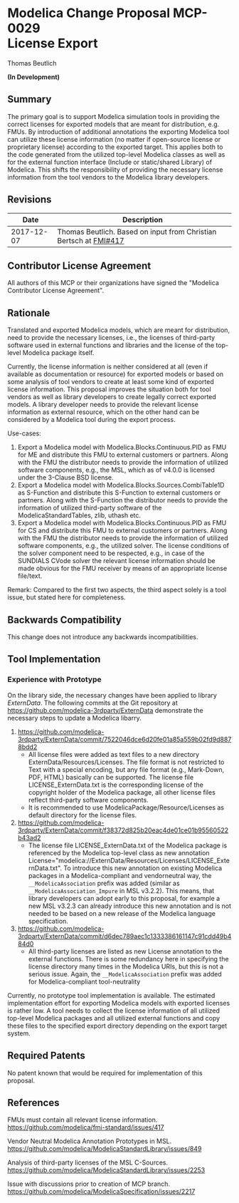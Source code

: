 # Modelica Change Proposal MCP-0029<br/>License Export
Thomas Beutlich

**(In Development)**

## Summary
The primary goal is to support Modelica simulation tools in providing the correct licenses for exported models that are meant for distribution, e.g. FMUs.
By introduction of additional annotations the exporting Modelica tool can utilize these license information (no matter if open-source license or proprietary license) according to the exported target.
This applies both to the code generated from the utilized top-level Modelica classes as well as for the external function interface (Include or static/shared Library) of Modelica.
This shifts the responsibility of providing the necessary license information from the tool vendors to the Modelica library developers.

## Revisions
| Date | Description |
| --- | --- |
| 2017-12-07 | Thomas Beutlich. Based on input from Christian Bertsch at [FMI#417](https://github.com/modelica/fmi-standard/issues/417) |

## Contributor License Agreement
All authors of this MCP or their organizations have signed the "Modelica Contributor License Agreement".

## Rationale
Translated and exported Modelica models, which are meant for distribution, need to provide the necessary licenses, i.e., the licenses of third-party software used in external functions and libraries and the license of the top-level Modelica package itself.

Currently, the license information is neither considered at all (even if available as documentation or resource) for exported models or based on some analysis of tool vendors to create at least some kind of exported license information.
This proposal improves the situation both for tool vendors as well as library developers to create legally correct exported models.
A library developer needs to provide the relevant license information as external resource, which on the other hand can be considered by a Modelica tool during the export process.

Use-cases:
1. Export a Modelica model with Modelica.Blocks.Continuous.PID as FMU for ME and distribute this FMU to external customers or partners.
Along with the FMU the distributor needs to provide the information of utilized software components, e.g., the MSL, which as of v4.0.0 is licensed under the 3-Clause BSD license.
1. Export a Modelica model with Modelica.Blocks.Sources.CombiTable1D as S-Function and distribute this S-Function to external customers or partners.
Along with the S-Function the distributor needs to provide the information of utilized third-party software of the ModelicaStandardTables, zlib, uthash etc.
1. Export a Modelica model with Modelica.Blocks.Continuous.PID as FMU for CS and distribute this FMU to external customers or partners.
Along with the FMU the distributor needs to provide the information of utilized software components, e.g., the utilized solver.
The license conditions of the solver component need to be respected, e.g., in case of the SUNDIALS CVode solver the relevant license information should be made obvious for the FMU receiver by means of an appropriate license file/text.

Remark: Compared to the first two aspects, the third aspect solely is a tool issue, but stated here for completeness.

## Backwards Compatibility

This change does not introduce any backwards incompatibilities.

## Tool Implementation

### Experience with Prototype

On the library side, the necessary changes have been applied to library _ExternData_.
The following commits at the Git repository at https://github.com/modelica-3rdparty/ExternData demonstrate the necessary steps to update a Modelica libarry.

1. https://github.com/modelica-3rdparty/ExternData/commit/7522046dce6d20fe01a85a559b02fd9d8878bdd2
   - All license files were added as text files to a new directory ExternData/Resources/Licenses.
     The file format is not restricted to Text with a special encoding, but any file format (e.g., Mark-Down, PDF, HTML) basically can be supported.
     The license file LICENSE_ExternData.txt is the corresponding license of the copyright holder of the Modelica package, all other license files reflect third-party software components.
   - It is recommended to use ModelicaPackage/Resource/Licenses as default directory for the license files.
1. https://github.com/modelica-3rdparty/ExternData/commit/f38372d825b20eac4de01ce01b95560522b43ad2
   - The license file LICENSE_ExternData.txt of the Modelica package is referenced by the Modelica top-level class as new annotation License="modelica://ExternData/Resources/Licenses/LICENSE_ExternData.txt".
     To introduce this new annotation on existing Modelica packages in a Modelica-compliant and vendorneutral way, the `__ModelicaAssociation` prefix was added (similar as `__ModelicaAssociation_Impure` in MSL v3.2.2).
     This means, that library developers can adopt early to this proposal, for example a new MSL v3.2.3 can already introduce this new annotation and is not needed to be based on a new release of the Modelica language specification.
1. https://github.com/modelica-3rdparty/ExternData/commit/d6dec789aec1c1333386161147c91cdd49b484d0
   - All third-party licenses are listed as new License annotation to the external functions.
     There is some redundancy here in specifying the license directory many times in the Modelica URIs, but this is not a serious issue.
     Again, the `__ModelicaAssociation` prefix was added for Modelica-compliant tool-neutrality

Currently, no prototype tool implementation is available.
The estimated implementation effort for exporting Modelica models with exported licenses is rather low.
A tool needs to collect the license information of all utilized top-level Modelica packages and all utilized external functions and copy these files to the specified export directory depending on the export target system.

## Required Patents

No patent known that would be required for implementation of this proposal.

## References

FMUs must contain all relevant license information. https://github.com/modelica/fmi-standard/issues/417

Vendor Neutral Modelica Annotation Prototypes in MSL. https://github.com/modelica/ModelicaStandardLibrary/issues/849

Analysis of third-party licenses of the MSL C-Sources. https://github.com/modelica/ModelicaStandardLibrary/issues/2253

Issue with discussions prior to creation of MCP branch. https://github.com/modelica/ModelicaSpecification/issues/2217
